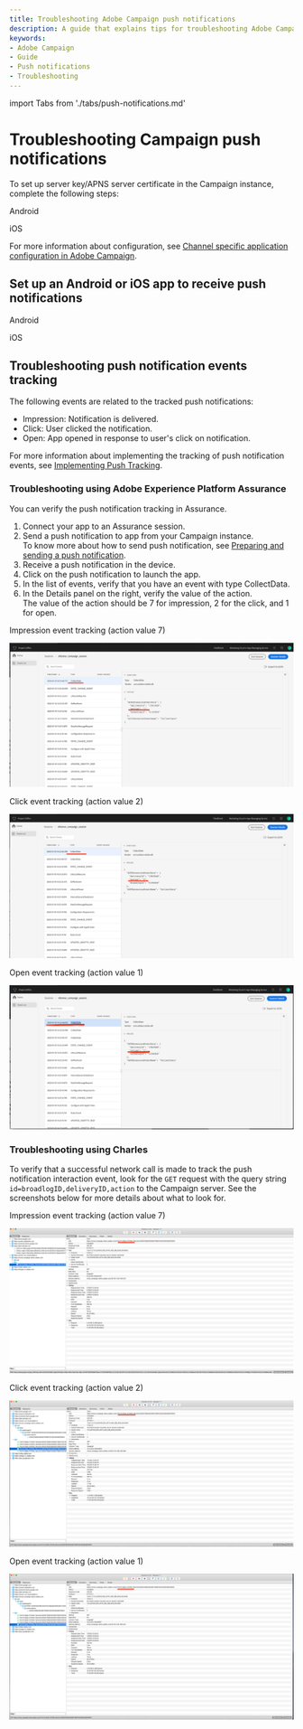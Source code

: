 ```yaml
---
title: Troubleshooting Adobe Campaign push notifications
description: A guide that explains tips for troubleshooting Adobe Campaign push notifications.
keywords:
- Adobe Campaign
- Guide
- Push notifications
- Troubleshooting
---
```


import Tabs from './tabs/push-notifications.md'

# Troubleshooting Campaign push notifications

To set up server key/APNS server certificate in the Campaign instance, complete the following steps:

<TabsBlock orientation="horizontal" slots="heading, content" repeat="2"/>

Android

<Tabs query="platform=android&task=campaign"/>

iOS

<Tabs query="platform=ios&task=campaign"/>

For more information about configuration, see [Channel specific application configuration in Adobe Campaign](https://experienceleague.adobe.com/docs/campaign-standard/using/administrating/configuring-channels/configuring-a-mobile-application.html).

## Set up an Android or iOS app to receive push notifications

<TabsBlock orientation="horizontal" slots="heading, content" repeat="2"/>

Android

<Tabs query="platform=android&task=receive"/>

iOS

<Tabs query="platform=ios&task=receive"/>

## Troubleshooting push notification events tracking

The following events are related to the tracked push notifications:

- Impression: Notification is delivered.
- Click: User clicked the notification.
- Open: App opened in response to user's click on notification.

For more information about implementing the tracking of push notification events, see [Implementing Push Tracking](https://experienceleague.adobe.com/docs/campaign-standard/using/administrating/configuring-mobile/push-tracking.html).

### Troubleshooting using Adobe Experience Platform Assurance

You can verify the push notification tracking in Assurance.

1. Connect your app to an Assurance session.
1. Send a push notification to app from your Campaign instance.<br/>To know more about how to send push notification, see [Preparing and sending a push notification](https://experienceleague.adobe.com/docs/campaign-standard/using/communication-channels/push-notifications/preparing-and-sending-a-push-notification.html).
1. Receive a push notification in the device.
1. Click on the push notification to launch the app.
1. In the list of events, verify that you have an event with type CollectData.
1. In the Details panel on the right, verify the value of the action.<br/>
The value of the action should be 7 for impression, 2 for the click, and 1 for open. 

Impression event tracking (action value 7)

![Impression event tracking](./assets/push-notifications/push-tracking-impression.png)

Click event tracking (action value 2)

![Click event tracking](./assets/push-notifications/push-tracking-click.png)

Open event tracking (action value 1)

![Open event tracking](./assets/push-notifications/push-tracking-open.png)

### Troubleshooting using Charles

To verify that a successful network call is made to track the push notification interaction event, look for the `GET` request with the query string `id=broadlogID,deliveryID,action` to the Campaign server. See the screenshots below for more details about what to look for.

Impression event tracking (action value 7)

![Impression event tracking](./assets/push-notifications/tracking-impression.png)

Click event tracking (action value 2)

![Click event tracking](./assets/push-notifications/tracking-click.png)

Open event tracking (action value 1)

![Click event tracking](./assets/push-notifications/tracking-open.png)
